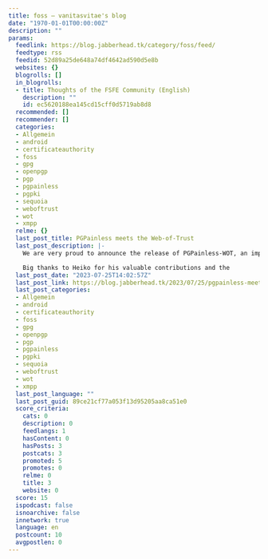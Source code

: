 ```yaml
---
title: foss – vanitasvitae's blog
date: "1970-01-01T00:00:00Z"
description: ""
params:
  feedlink: https://blog.jabberhead.tk/category/foss/feed/
  feedtype: rss
  feedid: 52d89a25de648a74df4642ad590d5e8b
  websites: {}
  blogrolls: []
  in_blogrolls:
  - title: Thoughts of the FSFE Community (English)
    description: ""
    id: ec5620188ea145cd15cff0d5719ab8d8
  recommended: []
  recommender: []
  categories:
  - Allgemein
  - android
  - certificateauthority
  - foss
  - gpg
  - openpgp
  - pgp
  - pgpainless
  - pgpki
  - sequoia
  - weboftrust
  - wot
  - xmpp
  relme: {}
  last_post_title: PGPainless meets the Web-of-Trust
  last_post_description: |-
    We are very proud to announce the release of PGPainless-WOT, an implementation of the OpenPGP Web of Trust specification using PGPainless.

    Big thanks to Heiko for his valuable contributions and the
  last_post_date: "2023-07-25T14:02:57Z"
  last_post_link: https://blog.jabberhead.tk/2023/07/25/pgpainless-meets-the-web-of-trust/
  last_post_categories:
  - Allgemein
  - android
  - certificateauthority
  - foss
  - gpg
  - openpgp
  - pgp
  - pgpainless
  - pgpki
  - sequoia
  - weboftrust
  - wot
  - xmpp
  last_post_language: ""
  last_post_guid: 89ce21cf77a053f13d95205aa8ca51e0
  score_criteria:
    cats: 0
    description: 0
    feedlangs: 1
    hasContent: 0
    hasPosts: 3
    postcats: 3
    promoted: 5
    promotes: 0
    relme: 0
    title: 3
    website: 0
  score: 15
  ispodcast: false
  isnoarchive: false
  innetwork: true
  language: en
  postcount: 10
  avgpostlen: 0
---
```

